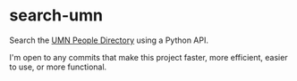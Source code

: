 search-umn
==========

Search the [UMN People Directory](http://search.umn.edu/) using a Python API.

I'm open to any commits that make this project faster, more efficient, easier to use, or more functional.

